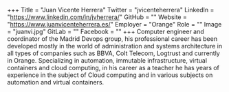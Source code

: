 +++
Title = "Juan Vicente Herrera"
Twitter = "jvicenteherrera"
LinkedIn = "https://www.linkedin.com/in/jvherrera/"
GitHub = ""
Website = "https://www.juanvicenteherrera.es/"
Employer = "Orange"
Role = ""
Image = "juanvi.jpg"
GitLab = ""
Facebook = ""
+++
Computer engineer and coordinator of the Madrid Devops group, his professional career has been developed mostly in the world of administration and systems architecture in all types of companies such as BBVA, Colt Telecom, Logtrust and currently in Orange. Specializing in automation, immutable infrastructure, virtual containers and cloud computing, in his career as a teacher he has years of experience in the subject of Cloud computing and in various subjects on automation and virtual containers.